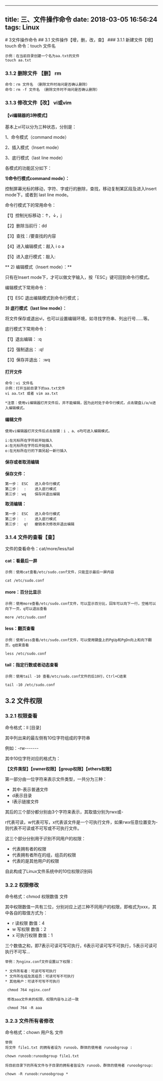 
---
title: 三、文件操作命令
date: 2018-03-05 16:56:24
tags: Linux
---
<meta name="referrer" content="no-referrer" />
# 3文件操作命令
## 3.1 文件操作【增，删，改，查】
### 3.1.1 新建文件【增】touch
命令：touch 文件名

```
示例：在当前目录创建一个名为aa.txt的文件
touch aa.txt
```

### 3.1.2 删除文件 【删】 rm

```
命令：rm 文件名 （删除文件时询问是否确认删除）
命令：rm -f 文件名 （删除文件时不询问是否确认删除）
```

### 3.1.3 修改文件【改】 vi或vim
#### 【vi编辑器的3种模式】
基本上vi可以分为三种状态，分别是：

1、命令模式（command mode）

2、插入模式（Insert mode）

3、底行模式（last line mode）

各模式的功能区分如下：

**1)命令行模式command mode）：**

控制屏幕光标的移动，字符、字或行的删除，查找，移动复制某区段及进入Insert mode下，或者到 last line mode。

命令行模式下的常用命令：

【1】控制光标移动：↑，↓，j

【2】删除当前行：dd

【3】查找：/要查找的内容

【4】进入编辑模式：敲入 i o a

【5】进入底行模式：敲入:

** 2) 编辑模式（Insert mode）：**

只有在Insert mode下，才可以做文字输入，按「ESC」键可回到命令行模式。

编辑模式下常用命令：

【1】ESC 退出编辑模式到命令行模式；

**3) 底行模式（last line mode）：**

将文件保存或退出vi，也可以设置编辑环境，如寻找字符串、列出行号……等。

底行模式下常用命令：

【1】退出编辑：     :q

【2】强制退出：     :q!

【3】保存并退出：  :wq

#### 打开文件


```
命令：vi 文件名
示例：打开当前目录下的aa.txt文件 
vi aa.txt 或者 vim aa.txt

*注意：使用vi编辑器打开文件后，并不能编辑，因为此时处于命令行模式，点击键盘i/a/o进入编辑模式。
```


#### 编辑文件


```
使用vi编辑器打开文件后点击按键：i 、a、o均可进入编辑模式。

i:在光标所在字符前开始插入
a:在光标所在字符后开始插入
o:在光标所在行的下面另起一新行插入

```
#### 保存或者取消编辑

**保存文件：**


```
第一步： ESC   进入命令行模式
第二步：  :    进入底行模式
第三步： wq    保存并退出编辑
```

**取消编辑：**


```
第一步： ESC   进入命令行模式
第二步：  :    进入底行模式
第三步：  q!   撤销本次修改并退出编辑
```

### 3.1.4 文件的查看【查】

文件的查看命令：cat/more/less/tail

#### cat：看最后一屏


```
示例：使用cat查看/etc/sudo.conf文件，只能显示最后一屏内容

cat /etc/sudo.conf
```

#### more：百分比显示


```
示例：使用more查看/etc/sudo.conf文件，可以显示百分比，回车可以向下一行，空格可以向下一页，q可以退出查看

more /etc/sudo.conf
```

#### less：翻页查看


```
示例：使用less查看/etc/sudo.conf文件，可以使用键盘上的PgUp和PgDn向上和向下翻页，q结束查看

less /etc/sudo.conf
```

#### tail：指定行数或者动态查看


```
示例：使用tail -10 查看/etc/sudo.conf文件的后10行，Ctrl+C结束

tail -10 /etc/sudo.conf
```
## 3.2 文件权限
### 3.2.1 权限查看

命令格式：ll [目录]

其中列出来的最左侧有10位字符组成的字符串

例如：-rw-------

其中10位字符对应的格式为：

**【文件类型】【owner权限】【group权限】【others权限】**

第一部分由一位字符来表示文件类型，一共分为三种：

- 其中-表示普通文件
- d表示目录
- l表示链接文件

其后的三个部分都分别由3个字符来表示，其取值分别为rwx或-

r代表可读，w代表可写，x代表该文件是一个可执行文件，如果rwx任意位置变为-则代表不可读或不可写或不可执行文件。

这三个部分分别用于识别不同用户的权限：

- 代表拥有者的权限
- 代表拥有者所在的组，组员的权限
- 代表的是其他用户的权限

自此构成了Linux文件系统中的10位权限识别码

### 3.2.2 权限修改

命令格式：chmod 权限数值 文件

其中权限数值一共有三位，分别对应上述三种不同用户的权限，即格式为xxx，其中各自的取值方式为：

* r 读权限          数值：4
* w 写权限          数值：2
* x 可执行权限      数值：1

三个数值之和，即7表示可读可写可执行，6表示可读可写不可执行，5表示可读可执行不可写...


```
举例：为nginx.conf文件设置以下权限：

* 文件所有者：可读可写可执行
* 文件所在组及其组员：可读可写不可执行
* 其他用户：可读不可写不可执行

 chmod 764 nginx.conf
 
 修改aaa文件夹的权限，权限内容与上述一致
 
 chmod 764 -R aaa
```
### 3.2.3 文件所有者修改

命令格式：chown 用户名 文件


```
举例
将文件 file1.txt 的拥有者设为 runoob，群体的使用者 runoobgroup :

chown runoob:runoobgroup file1.txt

将目前目录下的所有文件与子目录的拥有者皆设为 runoob，群体的使用者 runoobgroup:

chown -R runoob:runoobgroup *
```